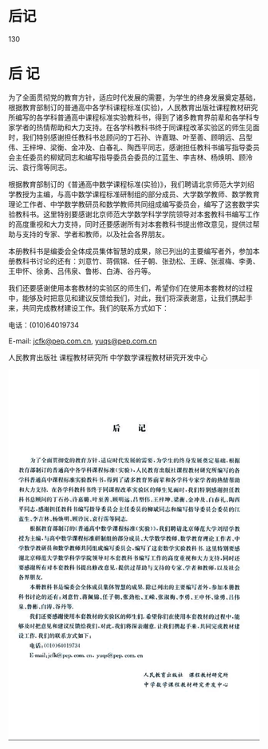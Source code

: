 # 后记

130

# 后 记

为了全面贯彻党的教育方针，适应时代发展的需要，为学生的终身发展奠定基础，根据教育部制订的普通高中各学科课程标准(实验)，人民教育出版社课程教材研究所编写的各学科普通高中课程标准实验教科书，得到了诸多教育界前辈和各学科专家学者的热情帮助和大力支持。在各学科教科书终于同课程改革实验区的师生见面时，我们特别感谢担任教科书总顾问的丁石孙、许嘉璐、叶至善、顾明远、吕型伟、王梓坤、梁衡、金冲及、白春礼、陶西平同志，感谢担任教科书编写指导委员会主任委员的柳斌同志和编写指导委员会委员的江蓝生、李吉林、杨焕明、顾泠沅、袁行霈等同志。

根据教育部制订的《普通高中数学课程标准(实验)》，我们聘请北京师范大学刘绍学教授为主编，与高中数学课程标准研制组的部分成员、大学数学教师、数学教育理论工作者、中学数学教研员和数学教师共同组成编写委员会，编写了这套数学实验教科书。这里特别要感谢北京师范大学数学科学学院领导对本套教科书编写工作的高度重视和大力支持，同时还要感谢所有对本套教科书提出修改意见，提供过帮助与支持的专家、学者和教师，以及社会各界朋友。

本册教科书是编委会全体成员集体智慧的成果，除已列出的主要编写者外，参加本册教科书讨论的还有：刘意竹、蒋佩锦、任子朝、张劲松、王嵘、张淑梅、李勇、王申怀、徐勇、吕伟泉、鲁彬、白涛、谷丹等。

我们还要感谢使用本套教材的实验区的师生们，希望你们在使用本套教材的过程中，能够及时把意见和建议反馈给我们，对此，我们将深表谢意，让我们携起手来，共同完成教材建设工作。我们的联系方式如下：

电话：(010)64019734

E-mail: jcfk@pep.com.cn, yuqs@pep.com.cn

人民教育出版社 课程教材研究所
中学数学课程教材研究开发中心


![130](../../book/人教版高中数学A版必修5/人教版高中数学A版必修5_130.png)
